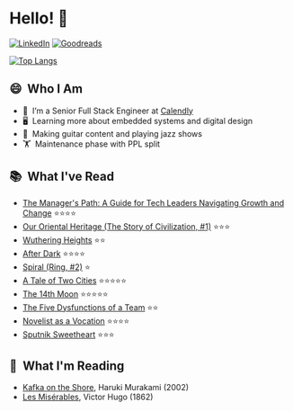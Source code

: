 # Hello! 👋

   [![LinkedIn](https://img.shields.io/badge/linkedin-%230077B5.svg?style=for-the-badge&logo=linkedin&logoColor=white)](https://www.linkedin.com/in/quentinlintz/)
   [![Goodreads](https://img.shields.io/badge/Goodreads-F3F1EA?style=for-the-badge&logo=goodreads&logoColor=372213)](https://www.goodreads.com/user/show/160841838)

[![Top Langs](https://github-readme-stats.vercel.app/api/top-langs/?username=quentinlintz&layout=compact&hide=glsl,shell,css,html,tex&size_weight=0.5&count_weight=0.5&theme=catppuccin_mocha&show_progress=false)](https://github.com/anuraghazra/github-readme-stats)

## 😄 &nbsp;Who I Am

- 🔭 &nbsp;I’m a Senior Full Stack Engineer at [Calendly](https://calendly.com/)
- 🖥️ &nbsp;Learning more about embedded systems and digital design
- 🎸 &nbsp;Making guitar content and playing jazz shows
- 🏋️ &nbsp;Maintenance phase with PPL split

## 📚 &nbsp;What I've Read

<!-- GOODREADS-READ:START -->
- [The Manager's Path: A Guide for Tech Leaders Navigating Growth and Change](https://www.goodreads.com/review/show/7773022380?utm_medium=api&utm_source=rss) ⭐⭐⭐⭐
- [Our Oriental Heritage (The Story of Civilization, #1)](https://www.goodreads.com/review/show/6033872271?utm_medium=api&utm_source=rss) ⭐⭐⭐
- [Wuthering Heights](https://www.goodreads.com/review/show/7426006003?utm_medium=api&utm_source=rss) ⭐⭐
- [After Dark](https://www.goodreads.com/review/show/7549016505?utm_medium=api&utm_source=rss) ⭐⭐⭐⭐
- [Spiral (Ring, #2)](https://www.goodreads.com/review/show/7253714521?utm_medium=api&utm_source=rss) ⭐
- [A Tale of Two Cities](https://www.goodreads.com/review/show/6888254760?utm_medium=api&utm_source=rss) ⭐⭐⭐⭐⭐
- [The 14th Moon](https://www.goodreads.com/review/show/7253706632?utm_medium=api&utm_source=rss) ⭐⭐⭐⭐⭐
- [The Five Dysfunctions of a Team](https://www.goodreads.com/review/show/7264534826?utm_medium=api&utm_source=rss) ⭐⭐
- [Novelist as a Vocation](https://www.goodreads.com/review/show/7148020402?utm_medium=api&utm_source=rss) ⭐⭐⭐⭐
- [Sputnik Sweetheart](https://www.goodreads.com/review/show/7134928078?utm_medium=api&utm_source=rss) ⭐⭐⭐
<!-- GOODREADS-READ:END -->

## 📖 &nbsp;What I'm Reading

<!-- GOODREADS-CURRENTLY-READING:START -->
- [Kafka on the Shore](https://www.goodreads.com/review/show/7136499152?utm_medium=api&utm_source=rss), Haruki Murakami (2002)
- [Les Misérables](https://www.goodreads.com/review/show/7399719671?utm_medium=api&utm_source=rss), Victor Hugo (1862)
<!-- GOODREADS-CURRENTLY-READING:END -->
